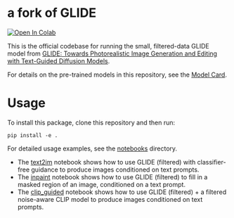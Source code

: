 # a fork of GLIDE

[![Open In Colab](https://colab.research.google.com/assets/colab-badge.svg)](https://colab.research.google.com/drive/1sEul9mj4B2C2dqMCPudyJuvXHpFfGY-o?usp=sharing)

This is the official codebase for running the small, filtered-data GLIDE model from [GLIDE: Towards Photorealistic Image Generation and Editing with Text-Guided Diffusion Models](https://arxiv.org/abs/2112.10741).

For details on the pre-trained models in this repository, see the [Model Card](model-card.md).

# Usage

To install this package, clone this repository and then run:

```
pip install -e .
```

For detailed usage examples, see the [notebooks](notebooks) directory.

 * The [text2im](notebooks/text2im.ipynb) notebook shows how to use GLIDE (filtered) with classifier-free guidance to produce images conditioned on text prompts.
 * The [inpaint](notebooks/inpaint.ipynb) notebook shows how to use GLIDE (filtered) to fill in a masked region of an image, conditioned on a text prompt.
 * The [clip_guided](notebooks/clip_guided.ipynb) notebook shows how to use GLIDE (filtered) + a filtered noise-aware CLIP model to produce images conditioned on text prompts.
